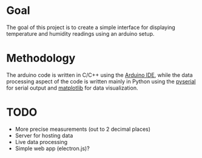 # Goal

The goal of this project is to create a simple interface for displaying temperature and humidity readings using an arduino setup.

# Methodology

The arduino code is written in C/C++ using the [Arduino IDE](https://www.arduino.cc/en/Main/Software), while the data processing aspect of the code is written mainly in Python using the [pyserial](https://pythonhosted.org/pyserial/) for serial output and [matplotlib](https://matplotlib.org/) for data visualization.

# TODO

* More precise measurements (out to 2 decimal places)
* Server for hosting data
* Live data processing
* Simple web app (electron.js)?




